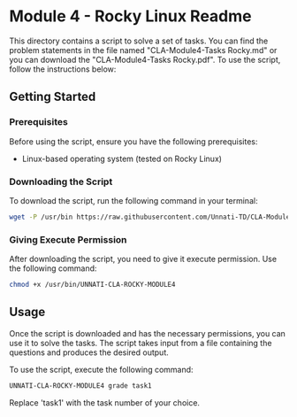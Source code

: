 # Module 4 - Rocky Linux Readme

This directory contains a script to solve a set of tasks. You can find the problem statements in the file named "CLA-Module4-Tasks Rocky.md" or you can download the "CLA-Module4-Tasks Rocky.pdf". To use the script, follow the instructions below:

## Getting Started

### Prerequisites

Before using the script, ensure you have the following prerequisites:

- Linux-based operating system (tested on Rocky Linux)

### Downloading the Script

To download the script, run the following command in your terminal:

```bash
wget -P /usr/bin https://raw.githubusercontent.com/Unnati-TD/CLA-Modules/main/Module4/Rocky_Linux/UNNATI-CLA-ROCKY-MODULE4
```

### Giving Execute Permission

After downloading the script, you need to give it execute permission. Use the following command:

```bash
chmod +x /usr/bin/UNNATI-CLA-ROCKY-MODULE4
```

## Usage

Once the script is downloaded and has the necessary permissions, you can use it to solve the tasks. The script takes input from a file containing the questions and produces the desired output.

To use the script, execute the following command:

```bash
UNNATI-CLA-ROCKY-MODULE4 grade task1
```

Replace 'task1' with the task number of your choice.


